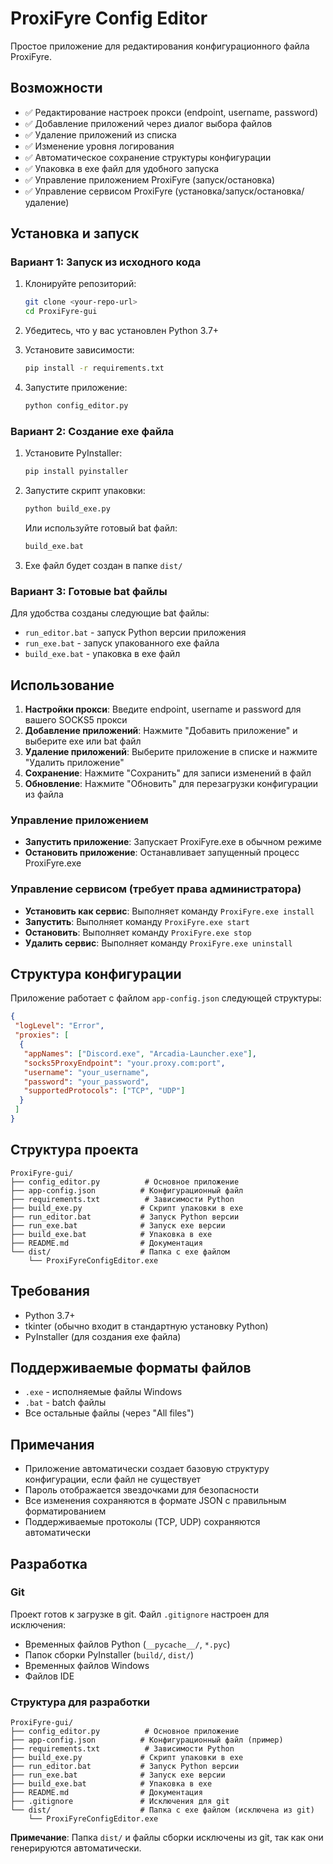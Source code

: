 # ProxiFyre Config Editor

Простое приложение для редактирования конфигурационного файла ProxiFyre.

## Возможности

- ✅ Редактирование настроек прокси (endpoint, username, password)
- ✅ Добавление приложений через диалог выбора файлов
- ✅ Удаление приложений из списка
- ✅ Изменение уровня логирования
- ✅ Автоматическое сохранение структуры конфигурации
- ✅ Упаковка в exe файл для удобного запуска
- ✅ Управление приложением ProxiFyre (запуск/остановка)
- ✅ Управление сервисом ProxiFyre (установка/запуск/остановка/удаление)

## Установка и запуск

### Вариант 1: Запуск из исходного кода

1. Клонируйте репозиторий:
   ```bash
   git clone <your-repo-url>
   cd ProxiFyre-gui
   ```

2. Убедитесь, что у вас установлен Python 3.7+
3. Установите зависимости:
   ```bash
   pip install -r requirements.txt
   ```
4. Запустите приложение:
   ```bash
   python config_editor.py
   ```

### Вариант 2: Создание exe файла

1. Установите PyInstaller:
   ```bash
   pip install pyinstaller
   ```

2. Запустите скрипт упаковки:
   ```bash
   python build_exe.py
   ```
   
   Или используйте готовый bat файл:
   ```bash
   build_exe.bat
   ```

3. Exe файл будет создан в папке `dist/`

### Вариант 3: Готовые bat файлы

Для удобства созданы следующие bat файлы:
- `run_editor.bat` - запуск Python версии приложения
- `run_exe.bat` - запуск упакованного exe файла
- `build_exe.bat` - упаковка в exe файл

## Использование

1. **Настройки прокси**: Введите endpoint, username и password для вашего SOCKS5 прокси
2. **Добавление приложений**: Нажмите "Добавить приложение" и выберите exe или bat файл
3. **Удаление приложений**: Выберите приложение в списке и нажмите "Удалить приложение"
4. **Сохранение**: Нажмите "Сохранить" для записи изменений в файл
5. **Обновление**: Нажмите "Обновить" для перезагрузки конфигурации из файла

### Управление приложением

- **Запустить приложение**: Запускает ProxiFyre.exe в обычном режиме
- **Остановить приложение**: Останавливает запущенный процесс ProxiFyre.exe

### Управление сервисом (требует права администратора)

- **Установить как сервис**: Выполняет команду `ProxiFyre.exe install`
- **Запустить**: Выполняет команду `ProxiFyre.exe start`
- **Остановить**: Выполняет команду `ProxiFyre.exe stop`
- **Удалить сервис**: Выполняет команду `ProxiFyre.exe uninstall`

## Структура конфигурации

Приложение работает с файлом `app-config.json` следующей структуры:

```json
{
 "logLevel": "Error",
 "proxies": [
  {
   "appNames": ["Discord.exe", "Arcadia-Launcher.exe"],
   "socks5ProxyEndpoint": "your.proxy.com:port",
   "username": "your_username",
   "password": "your_password",
   "supportedProtocols": ["TCP", "UDP"]
  }
 ]
}
```

## Структура проекта

```
ProxiFyre-gui/
├── config_editor.py          # Основное приложение
├── app-config.json          # Конфигурационный файл
├── requirements.txt          # Зависимости Python
├── build_exe.py             # Скрипт упаковки в exe
├── run_editor.bat           # Запуск Python версии
├── run_exe.bat              # Запуск exe версии
├── build_exe.bat            # Упаковка в exe
├── README.md                # Документация
└── dist/                    # Папка с exe файлом
    └── ProxiFyreConfigEditor.exe
```

## Требования

- Python 3.7+
- tkinter (обычно входит в стандартную установку Python)
- PyInstaller (для создания exe файла)

## Поддерживаемые форматы файлов

- `.exe` - исполняемые файлы Windows
- `.bat` - batch файлы
- Все остальные файлы (через "All files")

## Примечания

- Приложение автоматически создает базовую структуру конфигурации, если файл не существует
- Пароль отображается звездочками для безопасности
- Все изменения сохраняются в формате JSON с правильным форматированием
- Поддерживаемые протоколы (TCP, UDP) сохраняются автоматически

## Разработка

### Git

Проект готов к загрузке в git. Файл `.gitignore` настроен для исключения:
- Временных файлов Python (`__pycache__/`, `*.pyc`)
- Папок сборки PyInstaller (`build/`, `dist/`)
- Временных файлов Windows
- Файлов IDE

### Структура для разработки

```
ProxiFyre-gui/
├── config_editor.py          # Основное приложение
├── app-config.json          # Конфигурационный файл (пример)
├── requirements.txt          # Зависимости Python
├── build_exe.py             # Скрипт упаковки в exe
├── run_editor.bat           # Запуск Python версии
├── run_exe.bat              # Запуск exe версии
├── build_exe.bat            # Упаковка в exe
├── README.md                # Документация
├── .gitignore               # Исключения для git
└── dist/                    # Папка с exe файлом (исключена из git)
    └── ProxiFyreConfigEditor.exe
```

**Примечание**: Папка `dist/` и файлы сборки исключены из git, так как они генерируются автоматически.
